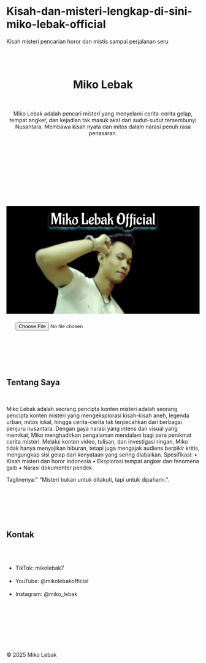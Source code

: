 # Kisah-dan-misteri-lengkap-di-sini-miko-lebak-official
Kisah misteri pencarian horor dan mistis sampai perjalanan seru
<!DOCTYPE html>
<html lang="id">
<head>
  <meta charset="UTF-8">
  <meta name="viewport" content="width=device-width, initial-scale=1">
 
  <link rel="stylesheet" href="style.css">
</head>
<body>
  <header class="hero">
    <h1>Miko Lebak</h1>
    <p>Miko Lebak adalah pencari misteri yang menyelami cerita-cerita gelap, tempat angker, dan kejadian tak masuk akal dari sudut-sudut tersembunyi Nusantara. Membawa kisah nyata dan mitos dalam narasi penuh rasa penasaran.</p>
  </header> 

  <main>
    <section class="upload-section">
      <h2>![alt text](https://github.com/Mikolebak/Poto-banner-miko-lebak-official/blob/main/Screenshot_20230715-014614_Video%20Maker.jpg?raw=true)</h2>
      <input type="file" id="uploadInput">
      <p id="uploadStatus"></p>
    </section> 

    <section class="about">
      <h2>Tentang Saya</h2>
      <p>Miko Lebak adalah seorang pencipta konten misteri adalah seorang pencipta konten misteri yang mengeksplorasi kisah-kisah aneh, legenda urban, mitos lokal, hingga cerita-cerita tak terpecahkan dari berbagai penjuru nusantara. Dengan gaya narasi yang intens dan visual yang memikat, Miko menghadirkan pengalaman mendalam bagi para penikmat cerita misteri.
Melalui konten video, tulisan, dan investigasi ringan, Miko tidak hanya menyajikan hiburan, tetapi juga mengajak audiens berpikir kritis, mengungkap sisi gelap dari kenyataan yang sering diabaikan.
Spesifikasi:
• Kisah misteri dan horor Indonesia
• Eksplorasi tempat angker dan fenomena gaib
• Narasi dokumenter pendek 

Taglinenya:"
"Misteri bukan untuk ditakuti, tapi untuk dipahami.".</p>
    </section> 

    <section class="contact">
      <h2>Kontak</h2>
      <ul>
        <li>TikTok: mikolebak7</li>
        <li>YouTube: @mikolebakofficial</li>
        <li>Instagram: @miko_lebak</li>
      </ul>
    </section>
  </main> 

  <footer>
    <p>&copy; 2025 Miko Lebak</p>
  </footer>

